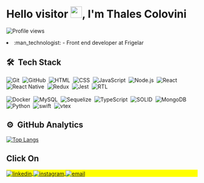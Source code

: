 <h1 align="left">Hello visitor <img src="https://raw.githubusercontent.com/kaueMarques/kaueMarques/master/hi.gif" height="30px">, I'm Thales Colovini</h1>
<p align="left"> <img src="https://komarev.com/ghpvc/?username=ThalesJC&color=yellow" alt="Profile views" /> </p>

<li>:man_technologist: - Front end developer at Frigelar</li>



## 🛠 &nbsp;Tech Stack

![Git](https://img.shields.io/badge/-Git-05122A?style=flat&logo=git)&nbsp;
![GitHub](https://img.shields.io/badge/-GitHub-05122A?style=flat&logo=github)&nbsp;
![HTML](https://img.shields.io/badge/-HTML-05122A?style=flat&logo=HTML5)&nbsp;
![CSS](https://img.shields.io/badge/-CSS-05122A?style=flat&logo=CSS3&logoColor=1572B6)&nbsp;
![JavaScript](https://img.shields.io/badge/-JavaScript-05122A?style=flat&logo=javascript)&nbsp;
![Node.js](https://img.shields.io/badge/-Node.js-05122A?style=flat&logo=node.js)&nbsp;
![React](https://img.shields.io/badge/-React-05122A?style=flat&logo=react)&nbsp;
![React Native](https://img.shields.io/badge/-React%20Native-05122A?style=flat&logo=android)&nbsp;
![Redux](https://img.shields.io/badge/-Redux-05122A?style=flat&logo=redux)&nbsp;
![Jest](https://img.shields.io/badge/-jest-05122A?style=flat&logo=jest)&nbsp;
![RTL](https://img.shields.io/badge/-RTL(React%20Testing%20Library)-05122A?style=flat&logo=testing-library)&nbsp; <br><br>
![Docker](https://img.shields.io/badge/-Docker-05122A?style=flat&logo=docker)&nbsp;
![MySQL](https://img.shields.io/badge/-MySQL-05122A?style=flat&logo=mysql)&nbsp;
![Sequelize](https://img.shields.io/badge/-Sequelize-05122A?style=flat&logo=sequelize)&nbsp;
![TypeScript](https://img.shields.io/badge/-TypeScript-05122A?style=flat&logo=typescript)&nbsp;
![SOLID](https://img.shields.io/badge/-S.O.L.I.D-05122A?style=flat&logo=solid)&nbsp;
![MongoDB](https://img.shields.io/badge/-MongoDB-05122A?style=flat&logo=mongodb)&nbsp;
![Python](https://img.shields.io/badge/-Python-05122A?style=flat&logo=python)&nbsp;
![swift](https://img.shields.io/badge/-Swift-05122A?style=flat&logo=swift)&nbsp;
![vtex](https://img.shields.io/badge/-Vtex.io-05122A?style=flat&logo=vtex)&nbsp;



## ⚙️ &nbsp;GitHub Analytics
[![Top Langs](https://github-readme-stats.vercel.app/api/top-langs/?username=ThalesJC)](https://github.com/anuraghazra/github-readme-stats)

## Click On
<p align="left" style="background:yellow">
<a href="https://www.linkedin.com/in/thalesjcolovini/" target="_blank">
  <img align="center" src="https://img.shields.io/badge/-MyLinkedIn-05122A?style=flat&logo=linkedin" alt="linkedin"/>
</a>
<a href="https://www.instagram.com/thales_clvn/" target="_blank">
 <img align="center" src="https://img.shields.io/badge/-MyInstagram-05122A?style=flat&logo=instagram" alt="instagram"/>
</a>
<a href="https://github.com/ThalesJC" target="_blank">
 <img align="center" src="https://img.shields.io/badge/-thales.soul96@gmail.com-05122A?style=flat&logo=gmail" alt="email"/>
</a>
</p>
